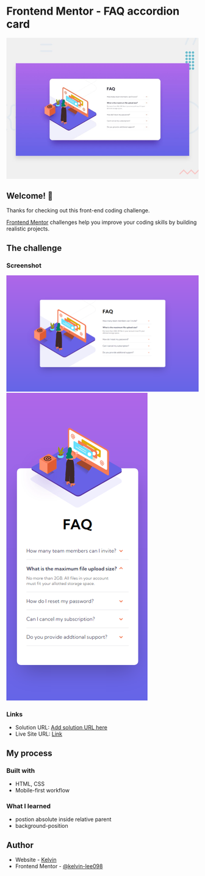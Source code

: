 # Frontend Mentor - FAQ accordion card

![Design preview for the FAQ accordion card coding challenge](./design/desktop-preview.jpg)

## Welcome! 👋

Thanks for checking out this front-end coding challenge.

[Frontend Mentor](https://www.frontendmentor.io) challenges help you improve your coding skills by building realistic projects.

## The challenge

### Screenshot

![Desktop-view](./screenshots/desktop.png)
![Mogile-view](./screenshots/mobile.png)
### Links

- Solution URL: [Add solution URL here](https://github.com/frontendmentor-kelvin/faq-accordion-card-main)
- Live Site URL: [Link](https://frontendmentor-kelvin.github.io/faq-accordion-card-main/)

## My process

### Built with

- HTML, CSS
- Mobile-first workflow

### What I learned
- postion absolute inside relative parent
- background-position

## Author

- Website - [Kelvin](https://github.com/kelvin-lee098)
- Frontend Mentor - [@kelvin-lee098](https://www.frontendmentor.io/profile/kelvin-lee098)
